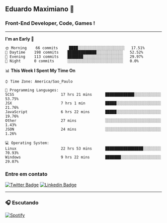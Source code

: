 ## Eduardo Maximiano 👋

### Front-End Developer, Code, Games !

---

<!--START_SECTION:waka-->
**I'm an Early 🐤** 

```text
🌞 Morning    66 commits     ████░░░░░░░░░░░░░░░░░░░░░   17.51% 
🌆 Daytime    198 commits    █████████████░░░░░░░░░░░░   52.52% 
🌃 Evening    113 commits    ███████░░░░░░░░░░░░░░░░░░   29.97% 
🌙 Night      0 commits      ░░░░░░░░░░░░░░░░░░░░░░░░░   0.0%

```


📊 **This Week I Spent My Time On** 

```text
⌚︎ Time Zone: America/Sao_Paulo

💬 Programming Languages: 
SCSS                     17 hrs 21 mins      █████████████░░░░░░░░░░░░   53.75% 
JSX                      7 hrs 1 min         █████░░░░░░░░░░░░░░░░░░░░   21.76% 
JavaScript               6 hrs 22 mins       █████░░░░░░░░░░░░░░░░░░░░   19.76% 
Other                    27 mins             ░░░░░░░░░░░░░░░░░░░░░░░░░   1.43% 
JSON                     24 mins             ░░░░░░░░░░░░░░░░░░░░░░░░░   1.26%

💻 Operating System: 
Linux                    22 hrs 53 mins      █████████████████░░░░░░░░   70.93% 
Windows                  9 hrs 22 mins       ███████░░░░░░░░░░░░░░░░░░   29.07%

```


<!--END_SECTION:waka-->

### Entre em contato

[![Twitter Badge](https://img.shields.io/badge/-@edmaxi-1ca0f1?style=flat-square&labelColor=1ca0f1&logo=twitter&logoColor=white&link=https://twitter.com/edmaxi)](https://twitter.com/edmaxi)
[![Linkedin Badge](https://img.shields.io/badge/-Eduardo_Maximiano-0077B5?style=flat-square&logo=Linkedin&logoColor=white&link=https://www.linkedin.com/in/maximiano-eduardo)](https://www.linkedin.com/in/maximiano-eduardo)

---

### 🎧 Escutando
[![Spotify](https://novatorem-sandy.vercel.app/api/spotify)](https://open.spotify.com/user/comgigo)

